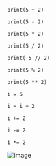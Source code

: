 ```
print(5 + 2)
```

```
print(5 - 2)
```

```
print(5 * 2)
```

```
print(5 / 2)
```
```
print( 5 // 2)
```
```
print(5 % 2)
```
```
print(5 ** 2)
```

```
i = 5
```
```
i = i + 2
```
```
i += 2
```
```
i -= 2
```
```
i *= 2
```
![image](https://user-images.githubusercontent.com/100597998/179252621-9defc320-b1d5-4c7d-b80b-9ea6f5ec988c.png)
